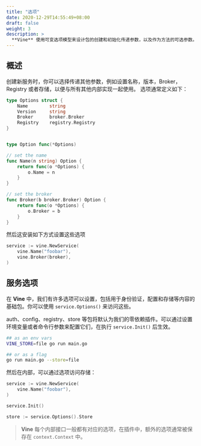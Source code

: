 ```yaml
---
title: "选项"
date: 2020-12-29T14:55:49+08:00
draft: false
weight: 3
description: >
  **Vine** 使用可变选项模型来设计包的创建和初始化传递参数，以及作为方法的可选参数。这为扩展跨插件的选项使用提供了灵活性
---
```


## 概述
创建新服务时，你可以选择传递其他参数，例如设置名称，版本，Broker，Registry 或者存储，以便与所有其他内部实现一起使用。
选项通常定义如下：

```go
type Options struct {
    Name        string
    Version     string
    Broker      broker.Broker
    Registry    registry.Registry
}


type Option func(*Options)

// set the name
func Name(n string) Option {
    return func(o *Options) {
        o.Name = n
    }
}

// set the broker
func Broker(b broker.Broker) Option {
    return func(o *Options) {
        o.Broker = b
    }
}
```
然后这安装如下方式设置这些选项
```go
service := vine.NewService(
    vine.Name("foobar"),
    vine.Broker(broker),
)
```
## 服务选项
在 **Vine** 中，我们有许多选项可以设置，包括用于身份验证，配置和存储等内容的基础包。你可以使用 `service.Options()` 来访问这些。

auth、config、registry、store 等包将默认为我们的零依赖插件。可以通过设置环境变量或者命令行参数来配置它们，在执行 `service.Init()` 后生效。
```bash
## as an env vars
VINE_STORE=file go run main.go

## or as a flag
go run main.go --store=file
```
然后在内部，可以通过选项访问存储：
```go
service := vine.NewService(
    vine.Name("foobar"),
)

service.Init()

store := service.Options().Store
```

> **Vine** 每个内部接口一般都有对应的选项，在插件中，额外的选项通常被保存在 `context.Context` 中。